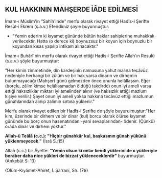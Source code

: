 ## KUL HAKKININ MAHŞERDE İÂDE EDİLMESİ

İmam-ı Müslim'in "Sahîh'inde" merfu olarak rivayet ettiği Hadîs-i Şerifte Resûl-i Ekrem (s.a.v.) Efendimiz şöyle buyurmuştur:

- "Yemin ederim ki kıyamet gününde bütün haklar sahiplerine muhakkak verilecektir. Hatta (o derece ki) boynuzsuz bir koyun için boynuzlu bir koyundan kısas yapılıp intikam alınacaktır."

İmam-ı Buhârî'nin merfu olarak rivayet ettiği Hadîs-i Şerifte Allah'ın Resulü (s.a.v.) şöyle buyurmuştur:

"Her kimin zimmetinde, din kardeşinin namusuna ya­hut malına tecâvüz nedeniyle herhangi bir zülüm ve bir hak varsa dinarın ve dirhemin bulunmayacağı (Mahşer) günü gelmezden önce onunla helâllaşsın. Eğer (borçlu, zâlim kimse helâllaşmadan öldüğü takdirde) onun iyi ameli varsa ettiği haksızlıklar miktarı iyi amelinden alı­nır (ve haksızlık ettiği mazlum kişiye verilir.) Şayet onun iyi ameli yoksa hakkına tecâvüz ettiği mazlumun günah­larından alınıp zalimin sırtına yüklenir."

Merfu olarak rivayet edilen bir Hadîs-i Şerifte de şöyle buyurulmuştur:"Her kim, üzerinde bir dirhem ve bir dinar (kul) borcu olarak ölürse kıyamet gününde bu borç onun hasenatından -yani sevaplarından- ödenir. (Çünkü) orada dinar ve dirhem yoktur."

**Allah-ü Teâlâ (c.c.): "Hiçbir günahkâr kul, başkasının günah yükünü yüklenmeyecek."** (İsrâ S.:15)

Allah (c.c.) bir Âyette: **"Yemin olsun ki onlar kendi yüklerini de o yükleriyle beraber daha nice yükleri de bizzat yükleneceklerdir"** buyurmuştur. (Ankebût S: 13)

(Ölüm-Kıyâmet-Âhiret, İ. Şa'ranî, Sh. 179)
